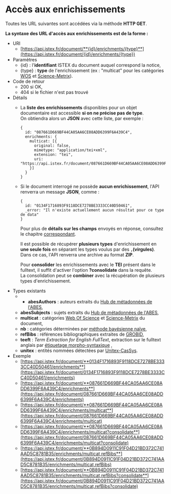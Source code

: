 # Accès aux enrichissements

Toutes les URL suivantes sont accédées via la méthode **HTTP GET**.

**La syntaxe des URL d'accès aux enrichissements est de la forme :**

* URI
  * [https://api.istex.fr/document/**{id}/enrichments/{type}**](https://api.istex.fr/document/{id}/enrichments/{type})
* Paramètres
  * {id} : l'**identifiant** ISTEX du document auquel correspond la notice,
  * {type} : **type** de l'enrichissement \(ex : "multicat" pour les catégories [WOS](http://thomsonreuters.com/en/products-services/scholarly-scientific-research/scholarly-search-and-discovery/web-of-science.html) et [Science-Metrix](http://science-metrix.com/)\).
* Code de retour
  * 200 si OK,
  * 404 si le fichier n'est pas trouvé
* Détails
  * La **liste des enrichissements** disponibles pour un objet documentaire est accessible **si on ne précise pas de type**.  
    On obtiendra alors un **JSON** avec cette liste, par exemple :  


    ```text
    {
      id: "087661D669BF44CA05AA6CE08ADD6399F6A439C4",
      enrichments: {
        multicat: [{
          original: false,
          mimetype: "application/tei+xml",
          extension: "tei",
          uri: "https://api.istex.fr/document/087661D669BF44CA05AA6CE08ADD6399F6A439C4/enrichments/multicat"
        }]
      }
    }
    ```

  * Si le document interrogé ne possède **aucun enrichissement**, l'API renverra un message **JSON**, comme :

    ```text
    {
      id: "0134F1716893F9118DCE7278BE3333CC40D50461",
      _error: "Il n'existe actuellement aucun résultat pour ce type de data"
    }
    ```

    Pour plus de **détails sur les champs** envoyés en réponse, consultez le chapitre [correspondant](https://api.istex.fr/documentation/fields/#champs-dacces-aux-fichiers-lies-au-document).  
  
    Il est possible de récupérer **plusieurs types** d'enrichissement en **une seule fois** en séparant les types voulus par des **`,`\(virgules\)**.  
    Dans ce cas, l'API renverra une archive au format **ZIP**.  
  
     Pour **consolider** les enrichissements avec le **TEI** présent dans le fulltext, il suffit d'activer l'option **?consolidate** dans la requête.  
    La consolidation peut se **combiner** avec la récupération de plusieurs types d'enrichissement.
* Types existants
  * - **abesAuthors** : auteurs extraits du [Hub de métadonnées de l'ABES](http://www.abes.fr/Projets-en-cours/Hub-de-metadonnees),
  * **abesSubjects** : sujets extraits du [Hub de métadonnées de l'ABES](http://www.abes.fr/Projets-en-cours/Hub-de-metadonnees),
  * **multicat** : catégories [Web Of Science](http://thomsonreuters.com/en/products-services/scholarly-scientific-research/scholarly-search-and-discovery/web-of-science.html) et [Science-Metrix](http://science-metrix.com/) du document,
  * **nb** : catégories déterminées par [méthode bayésienne naïve](https://fr.wikipedia.org/wiki/Classification_na%C3%AFve_bay%C3%A9sienne),
  * **refBibs** : références bibliographiques extraites de [GROBID](https://github.com/kermitt2/grobid),
  * **teeft** : _Term Extraction for English FullText_, extraction sur le fulltext anglais par [étiquetage morpho-syntaxique](https://fr.wikipedia.org/wiki/%C3%89tiquetage_morpho-syntaxique) ,
  * **unitex** : entités nommées détectées par [Unitex-CasSys](http://tln.li.univ-tours.fr/Tln_Istex.html).
* Exemple
  * [https://api.istex.fr/document/**0134F1716893F9118DCE7278BE3333CC40D50461/enrichments**](https://api.istex.fr/document/0134F1716893F9118DCE7278BE3333CC40D50461/enrichments)
  * [https://api.istex.fr/document/**087661D669BF44CA05AA6CE08ADD6399F6A439C4/enrichments**](https://api.istex.fr/document/087661D669BF44CA05AA6CE08ADD6399F6A439C4/enrichments)
  * [https://api.istex.fr/document/**087661D669BF44CA05AA6CE08ADD6399F6A439C4/enrichments/multicat**](https://api.istex.fr/document/087661D669BF44CA05AA6CE08ADD6399F6A439C4/enrichments/multicat)
  * [https://api.istex.fr/document/**087661D669BF44CA05AA6CE08ADD6399F6A439C4/enrichments/multicat?consolidate**](https://api.istex.fr/document/087661D669BF44CA05AA6CE08ADD6399F6A439C4/enrichments/multicat?consolidate)
  * [https://api.istex.fr/document/**0B894D0911C91F04D21BD372C741AAD5C8781B35/enrichments/multicat,refBibs**](https://api.istex.fr/document/0B894D0911C91F04D21BD372C741AAD5C8781B35/enrichments/multicat,refBibs)
  * [https://api.istex.fr/document/**0B894D0911C91F04D21BD372C741AAD5C8781B35/enrichments/multicat,refBibs?consolidate**](https://api.istex.fr/document/0B894D0911C91F04D21BD372C741AAD5C8781B35/enrichments/multicat,refBibs?consolidate)

